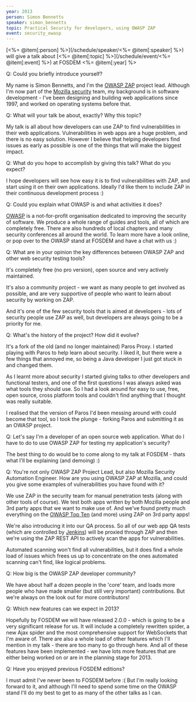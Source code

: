 ```yaml
---
year: 2013
person: Simon Bennetts 
speaker: simon_bennetts
topic: Practical Security for developers, using OWASP ZAP
event: security_owasp
---
```


[<%= @item[:person] %>](/schedule/speaker/<%= @item[:speaker] %>) will give a talk about [<%= @item[:topic] %>](/schedule/event/<%= @item[:event] %>) at FOSDEM <%= @item[:year] %>

Q: Could you briefly introduce yourself?

My name is Simon Bennetts, and I'm the [OWASP ZAP](https://www.owasp.org/index.php/OWASP_Zed_Attack_Proxy_Project) project lead. Although I'm now part of the [Mozilla security](https://wiki.mozilla.org/Security) team, my background is in software development - I've been designing and building web applications since 1997, and worked on operating systems before that. 

Q: What will your talk be about, exactly? Why this topic?

My talk is all about how developers can use ZAP to find vulnerabilities in their web applications. Vulnerabilities in web apps are a huge problem, and there is no easy solution. However I believe that helping developers find issues as early as possible is one of the things that will make the biggest impact.

Q: What do you hope to accomplish by giving this talk? What do you expect?

I hope developers will see how easy it is to find vulnerabilities with ZAP, and start using it on their own applications. Ideally I'd like them to include ZAP in their continuous development process :)

Q: Could you explain what OWASP is and what activities it does?

[OWASP](https://www.owasp.org/index.php/Main_Page) is a not-for-profit organisation dedicated to improving the security of software. We produce a whole range of guides and tools, all of which are completely free. There are also hundreds of local chapters and many security conferences all around the world. To learn more have a look online, or pop over to the OWASP stand at FOSDEM and have a chat with us :) 

Q: What are in your opinion the key differences between OWASP ZAP and other web security testing tools?

It's completely free (no pro version), open source and very actively maintained.                                                                                       

It's also a community project - we want as many people to get involved as possible, and are very supportive of people who want to learn about security by working on ZAP.                                                                                                                                            

And it's one of the few security tools that is aimed at developers - lots of security people use ZAP as well, but developers are always going to be a priority for me.  

Q: What's the history of the project? How did it evolve?

It's a fork of the old (and no longer maintained) Paros Proxy. I started playing with Paros to help learn about security. I liked it, but there were a few things that annoyed me, so being a Java developer I just got stuck in and changed them. 

As I learnt more about security I started giving talks to other developers and functional testers, and one of the first questions I was always asked was what tools they should use. So I had a look around for easy to use, free, open source, cross platform tools and couldn't find anything that I thought was really suitable.           

I realised that the version of Paros I'd been messing around with could become that tool, so I took the plunge - forking Paros and submitting it as an OWASP project.

Q: Let's say I'm a developer of an open source web application. What do I have to do to use OWASP ZAP for testing my application's security?

The best thing to do would be to come along to my talk at FOSDEM - thats what I'll be explaining (and demoing) :)    

Q: You're not only OWASP ZAP Project Lead, but also Mozilla Security Automation Engineer. How are you using OWASP ZAP at Mozilla, and could you give some examples of vulnerabilities you have found with it? 

We use ZAP in the security team for manual penetration tests (along with other tools of course). We test both apps written by both Mozilla people and 3rd party apps that we want to make use of. And we've found pretty much everything on the [OWASP Top Ten](https://www.owasp.org/index.php/Category:OWASP_Top_Ten_Project) (and more) using ZAP on 3rd party apps!                                         

We're also introducing it into our QA process. So all of our web app QA tests (which are controlled by [Jenkins](http://jenkins-ci.org/)) will be proxied through ZAP and then we're using the ZAP REST API to actively scan the apps for vulnerabilities.

Automated scanning won't find all vulnerabilities, but it does find a whole load of issues which frees us up to concentrate on the ones automated scanning can't find, like logical problems. 

Q: How big is the OWASP ZAP developer community?

We have about half a dozen people in the 'core' team, and loads more people who have made smaller (but still very important) contributions. But we're always on the look out for more contributors! 

Q: Which new features can we expect in 2013?

Hopefully by FOSDEM we will have released 2.0.0 - which is going to be a very significant release for us. It will include a completely rewritten spider, a new Ajax spider and the most comprehensive support for WebSockets that I'm aware of. There are also a whole load of other features which I'll mention in my talk - there are too many to go through here. And all of these features have been implemented - we have lots more features that are either being worked on or are in the planning stage for 2013. 

Q: Have you enjoyed previous FOSDEM editions?

I must admit I've never been to FOSDEM before :( But I'm really looking forward to it, and although I'll need to spend some time on the OWASP stand I'll do my best to get to as many of the other talks as I can.     
